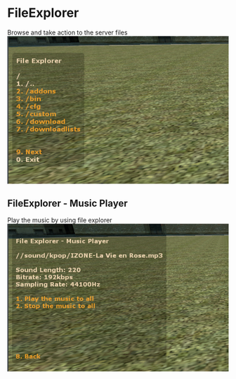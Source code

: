 # FileExplorer
Browse and take action to the server files
![Screenshot](https://raw.githubusercontent.com/BattlefieldDuck/FileExplorer/master/screenshot1.jpg)

## FileExplorer - Music Player
Play the music by using file explorer
![Screenshot](https://raw.githubusercontent.com/BattlefieldDuck/FileExplorer/master/screenshot2.jpg)
